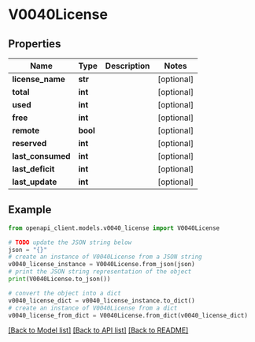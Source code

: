 # V0040License


## Properties

Name | Type | Description | Notes
------------ | ------------- | ------------- | -------------
**license_name** | **str** |  | [optional] 
**total** | **int** |  | [optional] 
**used** | **int** |  | [optional] 
**free** | **int** |  | [optional] 
**remote** | **bool** |  | [optional] 
**reserved** | **int** |  | [optional] 
**last_consumed** | **int** |  | [optional] 
**last_deficit** | **int** |  | [optional] 
**last_update** | **int** |  | [optional] 

## Example

```python
from openapi_client.models.v0040_license import V0040License

# TODO update the JSON string below
json = "{}"
# create an instance of V0040License from a JSON string
v0040_license_instance = V0040License.from_json(json)
# print the JSON string representation of the object
print(V0040License.to_json())

# convert the object into a dict
v0040_license_dict = v0040_license_instance.to_dict()
# create an instance of V0040License from a dict
v0040_license_from_dict = V0040License.from_dict(v0040_license_dict)
```
[[Back to Model list]](../README.md#documentation-for-models) [[Back to API list]](../README.md#documentation-for-api-endpoints) [[Back to README]](../README.md)


